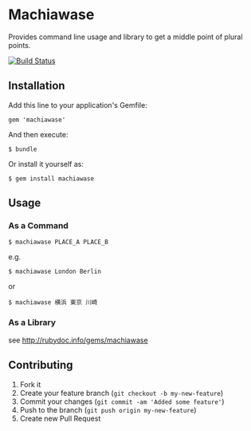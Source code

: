 # Machiawase

Provides command line usage and library to get a middle point of plural points.

[![Build Status](https://travis-ci.org/zakuni/machiawase.png)](https://travis-ci.org/zakuni/machiawase)

## Installation

Add this line to your application's Gemfile:

    gem 'machiawase'

And then execute:

    $ bundle

Or install it yourself as:

    $ gem install machiawase

## Usage
### As a Command

    $ machiawase PLACE_A PLACE_B

e.g.

    $ machiawase London Berlin

or

    $ machiawase 横浜 東京 川崎

### As a Library

see <http://rubydoc.info/gems/machiawase>

## Contributing

1. Fork it
2. Create your feature branch (`git checkout -b my-new-feature`)
3. Commit your changes (`git commit -am 'Added some feature'`)
4. Push to the branch (`git push origin my-new-feature`)
5. Create new Pull Request

